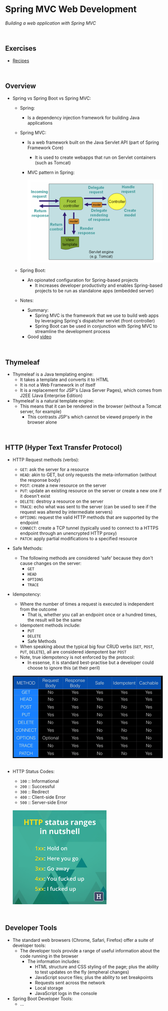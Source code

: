 # Spring MVC Web Development
*Building a web application with Spring MVC*

<br>

## Exercises
* [Recipes](./exercises/recipes) 

<br>

## Overview
* Spring vs Spring Boot vs Spring MVC:
    * Spring:
        * Is a dependency injection framework for building Java applications
    * Spring MVC:
        * Is a web framework built on the Java Servlet API (part of Spring Framework Core)
            * It is used to create webapps that run on Servlet containers (such as Tomcat)
        * MVC pattern in Spring:

            <img src="./res/spring-mvc.png" width="500">

    * Spring Boot:
        * An opionated configuration for Spring-based projects
            * It increases developer productivity and enables Spring-based projects to be run as standalone apps (embedded server)
    * Notes:
        * Summary:
            * Spring MVC is the framework that we use to build web apps by leveraging Spring's dispatcher servlet (front controller)
            * Spring Boot can be used in conjunction with Spring MVC to streamline the development process
        * Good [video](https://www.youtube.com/watch?v=e6Ps8I3X-g4)

<br>

## Thymeleaf
* Thymeleaf is a Java templating engine:
    * It takes a template and converts it to HTML
    * It is not a Web Framework in of itself
    * It is a replacement for JSP's (Java Server Pages), which comes from J2EE (Java Enterprise Edition)
* Thymeleaf is a natural template engine:
    * This means that it can be rendered in the browser (without a Tomcat server, for example)
        * This contrasts JSP's which cannot be viewed properly in the browser alone

<br>

## HTTP (Hyper Text Transfer Protocol) 
* HTTP Request methods (verbs):
    * `GET`: ask the server for a resource
    * `HEAD`: akin to GET, but only requests the meta-information (without the response body)
    * `POST`: create a new resource on the server
    * `PUT`: update an existing resource on the server or create a new one if it doesn't exist
    * `DELETE`: destroy a resource on the server
    * `TRACE`: echo what was sent to the server (can be used to see if the request was altered by intermediate servers)
    * `OPTIONS`: request the valid HTTP methods that are supported by the endpoint
    * `CONNECT`: create a TCP tunnel (typically used to connect to a HTTPS endpoint through an unencrypted HTTP proxy)
    * `PATCH`: apply partial modifications to a specified resource
* Safe Methods:
    * The following methods are considered 'safe' because they don't cause changes on the server:
        * `GET`
        * `HEAD`
        * `OPTIONS`
        * `TRACE`
* Idempotency:
    * Where the number of times a request is executed is independent from the outcome
        * That is, whether you call an endpoint once or a hundred times, the result will be the same
    * Idempotent methods include:
        * `PUT`
        * `DELETE`
        * Safe Methods
    * When speaking about the typical big four CRUD verbs (`GET`, `POST`, `PUT`, `DELETE`), all are considered idempotent bar `POST`
    * Note, true idempotency is not enforced by the protocol:
        * In essense, it is standard best-practise but a developer could choose to ignore this (at their peril)

    <br>

    <img src="./res/http_verbs.png" width="500">

    <br>
    <br>

* HTTP Status Codes:
    * `100` :: Informational
    * `200` :: Successful
    * `300` :: Redirect
    * `400` :: Client-side Error
    * `500` :: Server-side Error

    <br>

    <img src="./res/http_status.png" width="300">

    <br>

<br>

## Developer Tools
* The standard web browsers (Chrome, Safari, Firefox) offer a suite of developer tools:
    * The developer tools provide a range of useful information about the code running in the browser
        * The information includes:
            * HTML structure and CSS styling of the page; plus the ability to test updates on the fly (empheral changes)
            * JavaScript source files; plus the ability to set breakpoints
            * Requests sent across the network
            * Local storage
            * JavaScript logs in the console
* Spring Boot Developer Tools:
    * ...